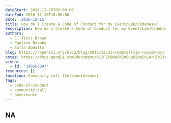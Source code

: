 ```yaml
---
dateStart: 2016-12-15T09:00:00
dateEnd: 2016-12-15T10:00:00
date: '2016-12-15'
title: How do I Create a Code of Conduct for my Event/Lab/Codebase?
description: How do I Create a Code of Conduct for my Event/Lab/Codebase?
authors:
  - C. Titus Brown
  - Pauline Barmby
  - Safia Abdalla
blog: https://ropensci.org/blog/blog/2016/12/21/commcallv12-review-coc
notes: https://docs.google.com/document/d/1PZKDWaSKDoGugOIqeSnLArHFtZ4uqw5Y1rNqSzwkXnY/edit?usp=sharing
vimeo:
  - id: '196503807'
resources: []
location: Community call (teleconference)
tags:
  - code-of-conduct
  - community-call
  - governance
---
```

NA
---

